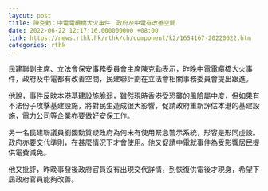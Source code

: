 ```yaml
---
layout: post
title: 陳克勤：中電電纜橋大火事件　政府及中電有改善空間
date: 2022-06-22 12:17:16.000000000 +08:00
link: https://news.rthk.hk/rthk/ch/component/k2/1654167-20220622.htm
categories: rthk
---
```


民建聯副主席、立法會保安事務委員會主席陳克勤表示，昨晚中電電纜橋大火事件，政府及中電都有改善空間，民建聯計劃在立法會相關事務委員會提出跟進。

他說，事件反映本港基建設施脆弱，雖然現時香港受恐襲的風險屬中度，但如果有不法份子攻擊基建設施，將對民生造成很大影響，促請政府重新評估本港的基建設施，電力公司等企業亦要做好安保工作。

另一名民建聯議員劉國勳質疑政府為何未有使用緊急警示系統，形容是形同虛設。政府亦要交代準則，在甚麼情況下才會使用。他又促請中電就事件為受影響居民提供電費減免。

他又批評，昨晚事發後政府官員沒有出現交代詳情，到恢復供電後才現身，希望下屆政府官員能夠改善。
